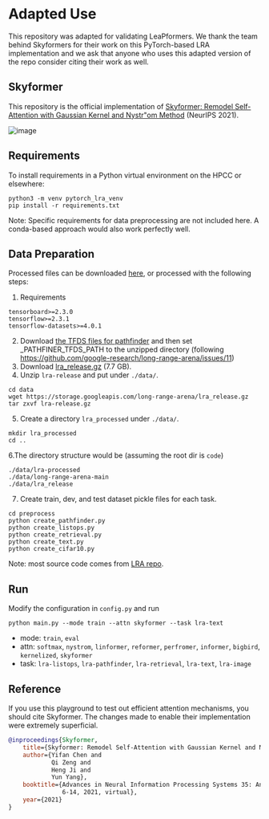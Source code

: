 # Adapted Use

This repository was adapted for validating LeaPformers. We thank the team behind Skyformers for their work on this PyTorch-based LRA implementation and we ask that anyone who uses this adapted version of the repo consider citing their work as well.

## Skyformer

This repository is the official implementation of [Skyformer: Remodel Self-Attention with Gaussian Kernel and Nystr\"om Method](https://arxiv.org/abs/2111.00035) (NeurIPS 2021). 

![image](/doc/Skyformer_model.jpg)

## Requirements

To install requirements in a Python virtual environment on the HPCC or elsewhere:
```
python3 -m venv pytorch_lra_venv
pip install -r requirements.txt
```

Note: Specific requirements for data preprocessing are not included here. A conda-based approach would also work perfectly well. 


## Data Preparation

Processed files can be downloaded [here](https://drive.google.com/drive/folders/1rE0SjpeFKPFtgmWWjYCoIMz91UozHWWC?usp=sharing), or processed with the following steps:

1. Requirements
```
tensorboard>=2.3.0
tensorflow>=2.3.1
tensorflow-datasets>=4.0.1
```
2. Download [the TFDS files for pathfinder](https://storage.cloud.google.com/long-range-arena/pathfinder_tfds.gz) and then set _PATHFINER_TFDS_PATH to the unzipped directory (following https://github.com/google-research/long-range-arena/issues/11)
3. Download [lra_release.gz](https://storage.googleapis.com/long-range-arena/lra_release.gz) (7.7 GB).
4. Unzip `lra-release` and put under `./data/`.
```
cd data
wget https://storage.googleapis.com/long-range-arena/lra_release.gz
tar zxvf lra-release.gz 
```
5. Create a directory `lra_processed` under `./data/`.
```
mkdir lra_processed
cd ..
```
6.The directory structure would be (assuming the root dir is `code`)
```
./data/lra-processed
./data/long-range-arena-main
./data/lra_release
```
7. Create train, dev, and test dataset pickle files for each task.
```
cd preprocess
python create_pathfinder.py
python create_listops.py
python create_retrieval.py
python create_text.py
python create_cifar10.py
```

Note: most source code comes from [LRA repo](https://github.com/google-research/long-range-arena).



## Run 

Modify the configuration in `config.py` and run
```
python main.py --mode train --attn skyformer --task lra-text
```
- mode: `train`, `eval`
- attn: `softmax`, `nystrom`, `linformer`, `reformer`, `perfromer`, `informer`, `bigbird`,  `kernelized`, `skyformer`
- task: `lra-listops`, `lra-pathfinder`, `lra-retrieval`, `lra-text`, `lra-image`


## Reference

If you use this playground to test out efficient attention mechanisms, you should cite Skyformer. The changes made to enable their implementation were extremely superficial.

```bibtex
@inproceedings{Skyformer,
    title={Skyformer: Remodel Self-Attention with Gaussian Kernel and Nystr\"om Method}, 
    author={Yifan Chen and 
            Qi Zeng and 
            Heng Ji and 
            Yun Yang},
    booktitle={Advances in Neural Information Processing Systems 35: Annual Conference on Neural Information Processing Systems 2021, NeurIPS 2021, December
               6-14, 2021, virtual},
    year={2021}
}

```
